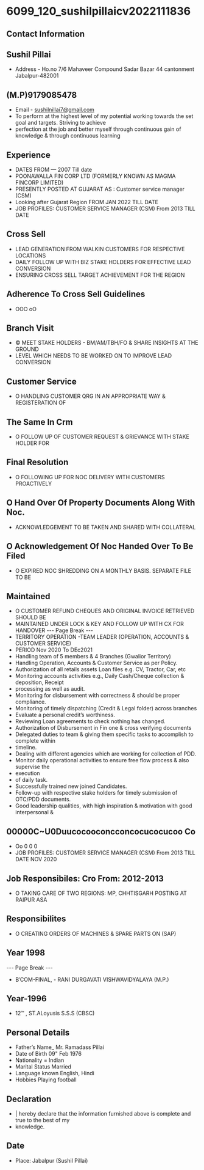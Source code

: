 # 6099_120_sushilpillaicv2022111836

## Contact Information



## Sushil Pillai

* Address - Ho.no 7/6 Mahaveer Compound Sadar Bazar 44 cantonment Jabalpur-482001


## (M.P)9179085478

* Email - sushilnillai7@gmail.com
* To perform at the highest level of my potential working towards the set goal and targets. Striving to achieve
* perfection at the job and better myself through continuous gain of knowledge & through continuous learning


## Experience

* DATES FROM — 2007 Till date
* POONAWALLA FIN CORP LTD (FORMERLY KNOWN AS MAGMA FINCORP LIMITED)
* PRESENTLY POSTED AT GUJARAT AS : Customer service manager (CSM)
* Looking after Gujarat Region FROM JAN 2022 TILL DATE
* JOB PROFILES: CUSTOMER SERVICE MANAGER (CSM) From 2013 TILL DATE


## Cross Sell

* LEAD GENERATION FROM WALKIN CUSTOMERS FOR RESPECTIVE LOCATIONS
* DAILY FOLLOW UP WITH BIZ STAKE HOLDERS FOR EFFECTIVE LEAD CONVERSION
* ENSURING CROSS SELL TARGET ACHIEVEMENT FOR THE REGION


## Adherence To Cross Sell Guidelines

* OOO oO


## Branch Visit

* © MEET STAKE HOLDERS - BM/AM/TBH/FO & SHARE INSIGHTS AT THE GROUND
* LEVEL WHICH NEEDS TO BE WORKED ON TO IMPROVE LEAD CONVERSION


## Customer Service

* O HANDLING CUSTOMER QRG IN AN APPROPRIATE WAY & REGISTERATION OF


## The Same In Crm

* O FOLLOW UP OF CUSTOMER REQUEST & GRIEVANCE WITH STAKE HOLDER FOR


## Final Resolution

* O FOLLOWING UP FOR NOC DELIVERY WITH CUSTOMERS PROACTIVELY


## O Hand Over Of Property Documents Along With Noc.

* ACKNOWLEDGEMENT TO BE TAKEN AND SHARED WITH COLLATERAL


## O Acknowledgement Of Noc Handed Over To Be Filed

* O EXPIRED NOC SHREDDING ON A MONTHLY BASIS. SEPARATE FILE TO BE


## Maintained

* O CUSTOMER REFUND CHEQUES AND ORIGINAL INVOICE RETRIEVED SHOULD BE
* MAINTAINED UNDER LOCK & KEY AND FOLLOW UP WITH CX FOR HANDOVER
--- Page Break ---
* TERRITORY OPERATION -TEAM LEADER (OPERATION, ACCOUNTS & CUSTOMER SERVICE)
* PERIOD Nov 2020 To DEc2021
* Handling team of 5 members & 4 Branches (Gwalior Territory)
* Handling Operation, Accounts & Customer Service as per Policy.
* Authorization of all retails assets Loan files e.g. CV, Tractor, Car, etc
* Monitoring accounts activities e.g., Daily Cash/Cheque collection & deposition, Receipt
* processing as well as audit.
* Monitoring for disbursement with correctness & should be proper compliance.
* Monitoring of timely dispatching (Credit & Legal folder) across branches
* Evaluate a personal credit’s worthiness.
* Reviewing Loan agreements to check nothing has changed.
* Authorization of Disbursement in Fin one & cross verifying documents
* Delegated duties to team & giving them specific tasks to accomplish to complete within
* timeline.
* Dealing with different agencies which are working for collection of PDD.
* Monitor daily operational activities to ensure free flow process & also supervise the
* execution
* of daily task.
* Successfully trained new joined Candidates.
* Follow-up with respective stake holders for timely submission of OTC/PDD documents.
* Good leadership qualities, with high inspiration & motivation with good interpersonal &


## 00000C~U0Duucocooconcconcocucocucoo Co

* Oo 0 0 0
* JOB PROFILES: CUSTOMER SERVICE MANAGER (CSM) From 2013 TILL DATE NOV 2020


## Job Responsibiles: Cro From: 2012-2013

* O TAKING CARE OF TWO REGIONS: MP, CHHTISGARH POSTING AT RAIPUR ASA


## Responsibilites

* O CREATING ORDERS OF MACHINES & SPARE PARTS ON (SAP)


## Year 1998

--- Page Break ---
* B’COM-FINAL, - RANI DURGAVATI VISHWAVIDYALAYA (M.P.)


## Year-1996

* 12™ , ST.ALoyusis S.S.S (CBSC)


## Personal Details

* Father’s Name_ Mr. Ramadass Pillai
* Date of Birth 09" Feb 1976
* Nationality = Indian
* Marital Status Married
* Language known English, Hindi
* Hobbies Playing football


## Declaration

* | hereby declare that the information furnished above is complete and true to the best of my
* knowledge.


## Date

* Place: Jabalpur (Sushil Pillai)

